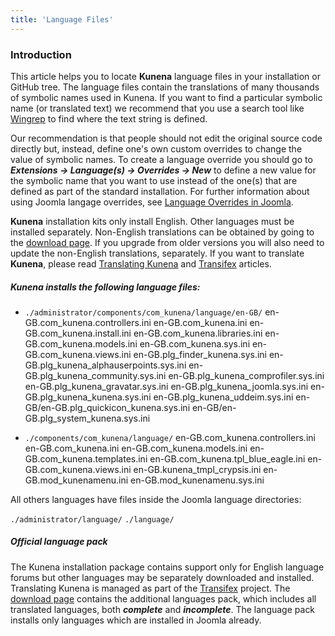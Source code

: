 ```yaml
---
title: 'Language Files'
---
```


### Introduction

This article helps you to locate **Kunena** language files in your installation or GitHub tree. The language files contain the translations of many thousands of symbolic names used in Kunena. If you want to find a particular symbolic name (or translated text) we recommend that you use a search tool like [Wingrep](http://www.wingrep.com/) to find where the text string is defined.

Our recommendation is that people should not edit the original source code directly but, instead, define one's own custom overrides to change the value of symbolic names. To create a language override you should go to **_Extensions -> Language(s) -> Overrides -> New_** to define a new value for the symbolic name that you want to use instead of the one(s) that are defined as part of the standard installation. For further information about using Joomla langage overrides, see [Language Overrides in Joomla](http://docs.joomla.org/Language_Overrides_in_Joomla).

**Kunena** installation kits only install English. Other languages must be installed separately. Non-English translations can be obtained by going to the [download page](http://www.kunena.org/download). If you upgrade from older versions you will also need to update the non-English translations, separately.
If you want to translate **Kunena**, please read [Translating Kunena](../../languages/translating-kunena) and [Transifex](../../languages/transifex) articles.

##### Kunena installs the following language files:

* `./administrator/components/com_kunena/language/en-GB/`
  en-GB.com_kunena.controllers.ini
  en-GB.com_kunena.ini
  en-GB.com_kunena.install.ini
  en-GB.com_kunena.libraries.ini
  en-GB.com_kunena.models.ini
  en-GB.com_kunena.sys.ini
  en-GB.com_kunena.views.ini
  en-GB.plg_finder_kunena.sys.ini
  en-GB.plg_kunena_alphauserpoints.sys.ini
  en-GB.plg_kunena_community.sys.ini
  en-GB.plg_kunena_comprofiler.sys.ini
  en-GB.plg_kunena_gravatar.sys.ini
  en-GB.plg_kunena_joomla.sys.ini
  en-GB.plg_kunena_kunena.sys.ini
  en-GB.plg_kunena_uddeim.sys.ini
  en-GB/en-GB.plg_quickicon_kunena.sys.ini
  en-GB/en-GB.plg_system_kunena.sys.ini

* `./components/com_kunena/language/`
  en-GB.com_kunena.controllers.ini
  en-GB.com_kunena.ini
  en-GB.com_kunena.models.ini
  en-GB.com_kunena.templates.ini
  en-GB.com_kunena.tpl_blue_eagle.ini
  en-GB.com_kunena.views.ini
  en-GB.kunena_tmpl_crypsis.ini
  en-GB.mod_kunenamenu.ini
  en-GB.mod_kunenamenu.sys.ini

All others languages have files inside the Joomla language directories:

 `./administrator/language/`
 `./language/`

 ##### Official language pack

The Kunena installation package contains support only for English language forums but other languages may be separately downloaded and installed. Translating Kunena is managed as part of the [Transifex](https://www.transifex.com/Kunena-Forum/) project. The [download page](http://www.kunena.org/download) contains the additional languages pack, which includes all translated languages, both **_complete_** and **_incomplete_**. The language pack installs only languages which are installed in Joomla already.